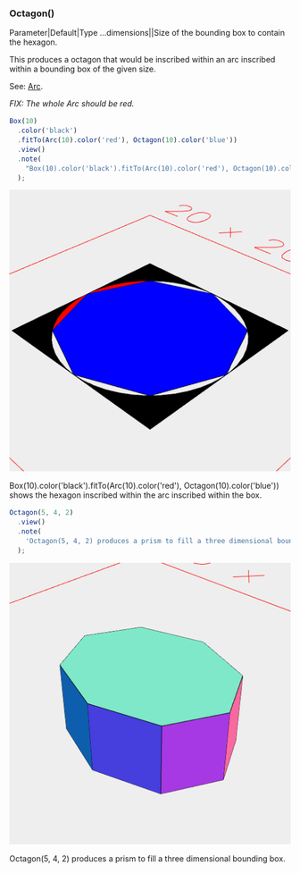 ### Octagon()
Parameter|Default|Type
...dimensions||Size of the bounding box to contain the hexagon.

This produces a octagon that would be inscribed within an arc inscribed within a bounding box of the given size.

See: [Arc](../../nb/api/Arc.md).

_FIX: The whole Arc should be red._

```JavaScript
Box(10)
  .color('black')
  .fitTo(Arc(10).color('red'), Octagon(10).color('blue'))
  .view()
  .note(
    "Box(10).color('black').fitTo(Arc(10).color('red'), Octagon(10).color('blue')) shows the hexagon inscribed within the arc inscribed within the box."
  );
```

![Image](Octagon.md.0.png)

Box(10).color('black').fitTo(Arc(10).color('red'), Octagon(10).color('blue')) shows the hexagon inscribed within the arc inscribed within the box.

```JavaScript
Octagon(5, 4, 2)
  .view()
  .note(
    'Octagon(5, 4, 2) produces a prism to fill a three dimensional bounding box.'
  );
```

![Image](Octagon.md.1.png)

Octagon(5, 4, 2) produces a prism to fill a three dimensional bounding box.

